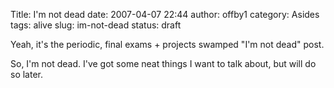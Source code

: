 Title: I'm not dead
date: 2007-04-07 22:44
author: offby1
category: Asides
tags: alive
slug: im-not-dead
status: draft

Yeah, it\'s the periodic, final exams + projects swamped \"I\'m not dead\" post.

So, I\'m not dead. I\'ve got some neat things I want to talk about, but will do so later.
